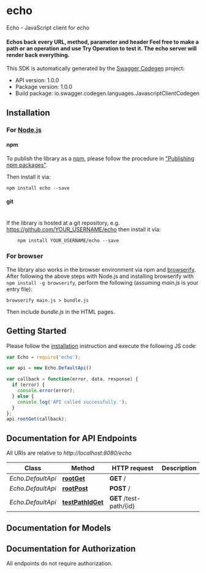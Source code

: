 # echo

Echo - JavaScript client for echo
#### Echos back every URL, method, parameter and header Feel free to make a path or an operation and use **Try Operation** to test it. The echo server will render back everything. 
This SDK is automatically generated by the [Swagger Codegen](https://github.com/swagger-api/swagger-codegen) project:

- API version: 1.0.0
- Package version: 1.0.0
- Build package: io.swagger.codegen.languages.JavascriptClientCodegen

## Installation

### For [Node.js](https://nodejs.org/)

#### npm

To publish the library as a [npm](https://www.npmjs.com/),
please follow the procedure in ["Publishing npm packages"](https://docs.npmjs.com/getting-started/publishing-npm-packages).

Then install it via:

```shell
npm install echo --save
```

#### git
#
If the library is hosted at a git repository, e.g.
https://github.com/YOUR_USERNAME/echo
then install it via:

```shell
    npm install YOUR_USERNAME/echo --save
```

### For browser

The library also works in the browser environment via npm and [browserify](http://browserify.org/). After following
the above steps with Node.js and installing browserify with `npm install -g browserify`,
perform the following (assuming *main.js* is your entry file):

```shell
browserify main.js > bundle.js
```

Then include *bundle.js* in the HTML pages.

## Getting Started

Please follow the [installation](#installation) instruction and execute the following JS code:

```javascript
var Echo = require('echo');

var api = new Echo.DefaultApi()

var callback = function(error, data, response) {
  if (error) {
    console.error(error);
  } else {
    console.log('API called successfully.');
  }
};
api.rootGet(callback);

```

## Documentation for API Endpoints

All URIs are relative to *http://localhost:8080/echo*

Class | Method | HTTP request | Description
------------ | ------------- | ------------- | -------------
*Echo.DefaultApi* | [**rootGet**](docs/DefaultApi.md#rootGet) | **GET** / | 
*Echo.DefaultApi* | [**rootPost**](docs/DefaultApi.md#rootPost) | **POST** / | 
*Echo.DefaultApi* | [**testPathIdGet**](docs/DefaultApi.md#testPathIdGet) | **GET** /test-path/{id} | 


## Documentation for Models



## Documentation for Authorization

 All endpoints do not require authorization.

